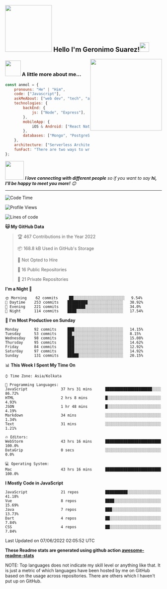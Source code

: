 <h2><img src="https://octodex.github.com/images/Professortocat_v2.png" width="150"/> Hello I'm Geronimo Suarez!<img src="https://media.giphy.com/media/WUlplcMpOCEmTGBtBW/giphy.gif" width="30"> </h2>
<img align='right' src="https://media.giphy.com/media/M9gbBd9nbDrOTu1Mqx/giphy.gif" width="230">

### <img src="https://media.giphy.com/media/VgCDAzcKvsR6OM0uWg/giphy.gif" width="50"> A little more about me...  

```javascript
const anmol = {
    pronouns: "He" | "Him",
    code: ["Javascript"],
    askMeAbout: ["web dev", "tech", "app dev", "music"],
    technologies: {
        backEnd: {
            js: ["Node", "Express"],
        },
        mobileApp: {
            iOS & Android: ["React Native"]
        },
        databases: ["Mongo", "PostgreSQL"],
    },
    architecture: ["Serverless Architecture", "Progressive web applications", "Single page applications"],
    funFact: "There are two ways to write error-free programs; only the third one works"
};
```

<img src="https://media.giphy.com/media/LnQjpWaON8nhr21vNW/giphy.gif" width="60"> <em><b>I love connecting with different people</b> so if you want to say <b>hi, I'll be happy to meet you more!</b> 😊</em>

---
<!--START_SECTION:waka-->
![Code Time](http://img.shields.io/badge/Code%20Time-1%2C674%20hrs%2039%20mins-blue)

![Profile Views](http://img.shields.io/badge/Profile%20Views-1273-blue)

![Lines of code](https://img.shields.io/badge/From%20Hello%20World%20I%27ve%20Written-1%20Million%20lines%20of%20code-blue)

**🐱 My GitHub Data** 

> 🏆 467 Contributions in the Year 2022
 > 
> 📦 168.8 kB Used in GitHub's Storage 
 > 
> 🚫 Not Opted to Hire
 > 
> 📜 16 Public Repositories 
 > 
> 🔑 21 Private Repositories  
 > 
**I'm a Night 🦉** 

```text
🌞 Morning    62 commits     ██░░░░░░░░░░░░░░░░░░░░░░░   9.54% 
🌆 Daytime    253 commits    █████████░░░░░░░░░░░░░░░░   38.92% 
🌃 Evening    221 commits    ████████░░░░░░░░░░░░░░░░░   34.0% 
🌙 Night      114 commits    ████░░░░░░░░░░░░░░░░░░░░░   17.54%

```
📅 **I'm Most Productive on Sunday** 

```text
Monday       92 commits     ███░░░░░░░░░░░░░░░░░░░░░░   14.15% 
Tuesday      53 commits     ██░░░░░░░░░░░░░░░░░░░░░░░   8.15% 
Wednesday    98 commits     ███░░░░░░░░░░░░░░░░░░░░░░   15.08% 
Thursday     95 commits     ███░░░░░░░░░░░░░░░░░░░░░░   14.62% 
Friday       84 commits     ███░░░░░░░░░░░░░░░░░░░░░░   12.92% 
Saturday     97 commits     ███░░░░░░░░░░░░░░░░░░░░░░   14.92% 
Sunday       131 commits    █████░░░░░░░░░░░░░░░░░░░░   20.15%

```


📊 **This Week I Spent My Time On** 

```text
⌚︎ Time Zone: Asia/Kolkata

💬 Programming Languages: 
JavaScript               37 hrs 31 mins      █████████████████████░░░░   86.72% 
HTML                     2 hrs 8 mins        █░░░░░░░░░░░░░░░░░░░░░░░░   4.93% 
JSON                     1 hr 48 mins        █░░░░░░░░░░░░░░░░░░░░░░░░   4.19% 
Markdown                 34 mins             ░░░░░░░░░░░░░░░░░░░░░░░░░   1.34% 
Text                     31 mins             ░░░░░░░░░░░░░░░░░░░░░░░░░   1.21%

🔥 Editors: 
WebStorm                 43 hrs 16 mins      █████████████████████████   100.0% 
DataGrip                 0 secs              ░░░░░░░░░░░░░░░░░░░░░░░░░   0.0%

💻 Operating System: 
Mac                      43 hrs 16 mins      █████████████████████████   100.0%

```

**I Mostly Code in JavaScript** 

```text
JavaScript               21 repos            ██████████░░░░░░░░░░░░░░░   41.18% 
Vue                      8 repos             ████░░░░░░░░░░░░░░░░░░░░░   15.69% 
Java                     7 repos             ███░░░░░░░░░░░░░░░░░░░░░░   13.73% 
Dart                     4 repos             ██░░░░░░░░░░░░░░░░░░░░░░░   7.84% 
CSS                      4 repos             ██░░░░░░░░░░░░░░░░░░░░░░░   7.84%

```



 Last Updated on 07/06/2022 02:05:52 UTC
<!--END_SECTION:waka-->

**These Readme stats are generated using github action [awesome-readme-stats](https://github.com/anmol098/waka-readme-stats)**

NOTE: Top languages does not indicate my skill level or anything like that. It is just a metric of which languages have been hosted by me on GitHub based on the usage across repositories. There are others which I haven't put up on GitHub.
<!--stackedit_data:
eyJoaXN0b3J5IjpbMTI2NjU1ODI4OCwtMTU1MDQ0NTAwOSwtMT
YyMTcyNTA5XX0=
-->
